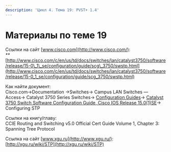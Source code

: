 ```yaml
---
description: 'Цикл 4. Тема 19: PVST+ 1.4'
---
```


# Материалы по теме 19

Ссылки на сайт [www.cisco.com](http://www.cisco.com/):  
_\*\*_[http://www.cisco.com/c/en/us/td/docs/switches/lan/catalyst3750/software/release/15-0\_1\_se/configuration/guide/scg\_3750/swstp.html](http://www.cisco.com/c/en/us/td/docs/switches/lan/catalyst3750/software/release/15-0_1_se/configuration/guide/scg_3750/swstp.html)

Как найти документ:  
Cisco.com→Documentation →Switches→ Campus LAN Switches — Access→ Catalyst 3750 Series Switches→ [Configuration Guides](http://www.cisco.com/c/en/us/support/switches/catalyst-3750-series-switches/products-installation-and-configuration-guides-list.html)→ [Catalyst 3750 Switch Software Configuration Guide, Cisco IOS Release 15.0\(1\)SE](http://www.cisco.com/c/en/us/td/docs/switches/lan/catalyst3750/software/release/15-0_1_se/configuration/guide/scg_3750.html)→ Configuring STP

Ссылки на книгу/главу:  
CCIE Routing and Switching v5.0 Official Cert Guide Volume 1, Chapter 3: Spanning Tree Protocol

Ссылка на сайт [www.xgu.ru](http://www.xgu.ru/):  
[http://xgu.ru/wiki/STP](http://xgu.ru/wiki/STP)

